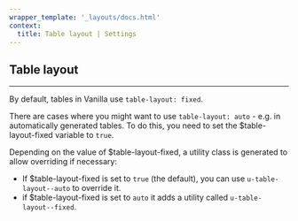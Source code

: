 ```yaml
---
wrapper_template: '_layouts/docs.html'
context:
  title: Table layout | Settings
---
```


## Table layout

<hr>

By default, tables in Vanilla use `table-layout: fixed`.

There are cases where you might want to use `table-layout: auto` - e.g. in automatically generated tables. To do this, you need to set the \$table-layout-fixed variable to `true`.

Depending on the value of \$table-layout-fixed, a utility class is generated to allow overriding if necessary:

- If \$table-layout-fixed is set to `true` (the default), you can use `u-table-layout--auto` to override it.
- if \$table-layout-fixed is set to `auto` it adds a utility called `u-table-layout--fixed`.
